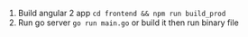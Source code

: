 1. Build angular 2 app
`cd frontend && npm run build_prod`
2. Run go server
`go run main.go` or build it then run binary file
